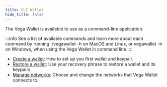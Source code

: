 ```yaml
---
title: CLI Wallet
hide_title: false
---
```


The Vega Wallet is available to use as a command-line application. 

:::info 
See a list of available commands and learn more about each command by running ./vegawallet -h on MacOS and Linux, or vegawallet -h on Windows, when using the Vega Wallet in command line.
:::

* [Create a wallet](/docs/tools/vega-wallet/cli-wallet/latest/create-wallet): How to set up you first wallet and keypair. 
* [Restore a wallet](/docs/tools/vega-wallet/cli-wallet/latest/guides/restore-wallet): Use your recovery phrase to restore a wallet and its keypairs.  
* [Manage networks](/docs/tools/vega-wallet/cli-wallet/latest/guides/manage-networks): Choose and change the networks that Vega Wallet connects to. 
